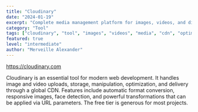 ```yaml
---
title: "Cloudinary"
date: "2024-01-19"
excerpt: "Complete media management platform for images, videos, and digital assets with powerful transformations and optimization."
category: "Tool"
tags: ["cloudinary", "tool", "images", "videos", "media", "cdn", "optimization", "transformations", "free-tier"]
featured: true
level: "intermediate"
author: "Merveille Alexander"
---
```


https://cloudinary.com

Cloudinary is an essential tool for modern web development. It handles image and video uploads, storage, manipulation, optimization, and delivery through a global CDN. Features include automatic format conversion, responsive images, face detection, and powerful transformations that can be applied via URL parameters. The free tier is generous for most projects.